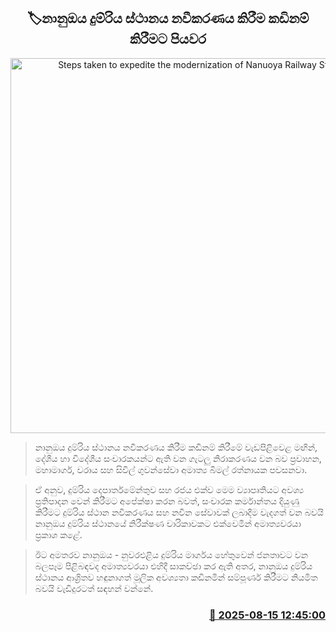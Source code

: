 <p align='center'><b><h2 align='center' title='Steps taken to expedite the modernization of Nanuoya Railway Station'>🏷නානුඔය දුම්රිය ස්ථානය නවීකරණය කිරීම කඩිනම් කිරීමට පියවර</h2></b></p>
<p align='center'><img src='https://helakuru.sgp1.cdn.digitaloceanspaces.com/esana/images/lib/bimal-rathnayake-nanuoya.jpg' width='600' alt='Steps taken to expedite the modernization of Nanuoya Railway Station'></p>

> නානුඔය දුම්රිය ස්ථානය නවීකරණය කිරීම කඩිනම් කිරීමේ වැඩපිළිවෙළ මඟින්, දේශීය හා විදේශීය සංචාරකයන්ට ඇති වන ගැටලු නිරාකරණය වන බව ප්‍රවාහන, මහාමාර්ග, වරාය සහ සිවිල් ගුවන්සේවා අමාත්‍ය බිමල් රත්නායක පවසනවා.

> ඒ අනුව, දුම්රිය දෙපාර්තමේන්තුව සහ රජය එක්ව මෙම ව්‍යාපෘතියට අවශ්‍ය ප්‍රතිපාදන වෙන් කිරීමට අපේක්ෂා කරන බවත්, සංචාරක කර්මාන්තය දියුණු කිරීමට දුම්රිය ස්ථාන නවීකරණය සහ නවීන සේවාවක් ලබාදීම වැදගත් වන බවයි නානුඔය දුම්රිය ස්ථානයේ නිරීක්ෂණ චාරිකාවකට එක්වෙමින් අමාත්‍යවරයා ප්‍රකාශ කළේ.

> ඊට අමතරව නානුඔය - නුවරඑළිය දුම්රිය මාර්ගය හේතුවෙන් ජනතාවට වන බලපෑම පිළිබඳවද අමාත්‍යවරයා එහිදී සාකච්ඡා කර ඇති අතර, නානුඔය දුම්රිය ස්ථානය ආශ්‍රිතව හඳුනාගත් මූලික අවශ්‍යතා කඩිනමින් සම්පූර්ණ කිරීමට නියමිත බවයි වැඩිදුරටත් සඳහන් වන්නේ.



<h3 align='right'><a href='https://www.helakuru.lk/esana/p/112720/'>📅 2025-08-15 12:45:00</a></h3>
